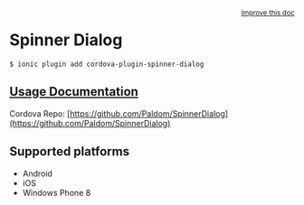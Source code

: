 
<a style="float:right;font-size:12px;" href="http://github.com/driftyco/ionic-native/edit/master/src/@ionic-native/plugins/spinnerdialog/index.ts#L7">
  Improve this doc
</a>

# Spinner Dialog
<!-- end header block -->

```
$ ionic plugin add cordova-plugin-spinner-dialog
```

## [Usage Documentation](https://ionicframework.com/docs/v2/native/spinnerdialog/)

Cordova Repo: [https://github.com/Paldom/SpinnerDialog](https://github.com/Paldom/SpinnerDialog)

<!-- description -->


<!-- @platforms tag -->
## Supported platforms

- Android
- iOS
- Windows Phone 8

<!-- @platforms tag end -->
<!-- end for prop in method.decorators[0].argumentInfo -->
<!-- end content block -->
<!-- end body block -->
